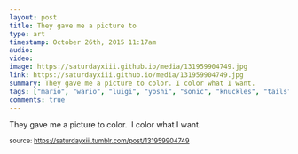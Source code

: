 ```yaml
---
layout: post
title: They gave me a picture to 
type: art
timestamp: October 26th, 2015 11:17am
audio: 
video: 
image: https://saturdayxiii.github.io/media/131959904749.jpg
link: https://saturdayxiii.github.io/media/131959904749.jpg
summary: They gave me a picture to color. I color what I want.
tags: ["mario", "wario", "luigi", "yoshi", "sonic", "knuckles", "tails", "amy", "hedgehog", "nintendo", "sega", "crayons", "art"]
comments: true
---
```


They gave me a picture to color.  I color what I want.
 
  
<small>source: https://saturdayxiii.tumblr.com/post/131959904749</small>